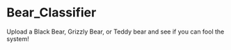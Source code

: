 # Bear_Classifier
Upload a Black Bear, Grizzly Bear, or Teddy bear and see if you can fool the system!
